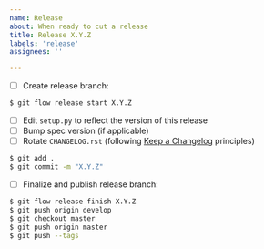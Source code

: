 ```yaml
---
name: Release
about: When ready to cut a release
title: Release X.Y.Z
labels: 'release'
assignees: ''

---
```


- [ ] Create release branch:
```bash
$ git flow release start X.Y.Z
```
- [ ] Edit `setup.py` to reflect the version of this release
- [ ] Bump spec version (if applicable)
- [ ] Rotate `CHANGELOG.rst` (following [Keep a Changelog](https://keepachangelog.com/) principles)
```bash
$ git add .
$ git commit -m "X.Y.Z"
```
- [ ] Finalize and publish release branch:
```bash
$ git flow release finish X.Y.Z
$ git push origin develop
$ git checkout master
$ git push origin master
$ git push --tags
```
